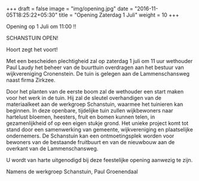 +++
draft = false
image = "img/opening.jpg"
date = "2016-11-05T18:25:22+05:30"
title = "Opening Zaterdag 1 Juli"
weight = 10
+++


Opening op 1 Juli om 11:00 !!

SCHANSTUIN OPEN!

Hoort zegt het voort!

Met een bescheiden plechtigheid zal op zaterdag 1 juli om 11 uur wethouder Paul Laudy het beheer van de buurttuin overdragen aan het bestuur van wijkvereniging Cronenstein. De tuin is gelegen aan de Lammenschansweg naast firma Zirkzee.

Door het planten van de eerste boom zal de wethouder een start maken voor het werk in de tuin. Hij zal de sleutel overhandigen van de materiaalkeet aan de werkgroep Schanstuin, waarmee het tuinieren kan beginnen. In deze openbare, tijdelijke tuin zullen wijkbewoners naar hartelust bloemen, heesters, fruit en bomen kunnen telen, in gezamenlijkheid of op een eigen stukje grond. Het unieke project komt tot stand door een samenwerking van gemeente, wijkvereniging en plaatselijke ondernemers. De Schanstuin kan een ontmoetingsplek worden voor bewoners van de bestaande fruitbuurt en van de nieuwbouw aan de overkant van de Lammenschansweg.

U wordt van harte uitgenodigd bij deze feestelijke opening aanwezig te zijn.

Namens de werkgroep Schanstuin, Paul Groenendaal




